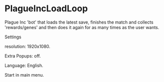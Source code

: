 # PlagueIncLoadLoop
Plague Inc 'bot' that loads the latest save, finishes the match and collects 'rewards/genes' and then does it again for as many times as the user wants.


Settings

resolution: 1920x1080.

Extra Popups: off.

Language: English.


Start in main menu.
